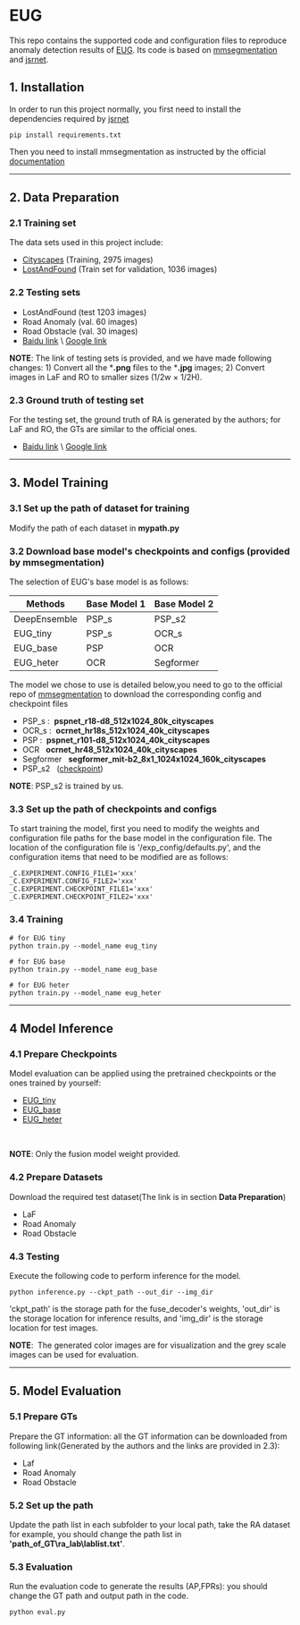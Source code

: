# EUG
This repo contains the supported code and configuration files to reproduce anomaly detection results of [EUG](https://arxiv.org/pdf/2103.14030.pdf). Its code is based on [mmsegmentation](https://github.com/open-mmlab/mmdetection) and [jsrnet](https://github.com/vojirt/JSRNet).

## 1. Installation
In order to run this project normally, you first need to install the dependencies required by [jsrnet](https://github.com/vojirt/JSRNet)
```
pip install requirements.txt
```
Then you need to install mmsegmentation as instructed by the official [documentation](https://mmsegmentation.readthedocs.io/en/latest/get_started.html)

---
## 2. Data Preparation
### 2.1 Training set
The data sets used in this project include:
+ [Cityscapes](https://www.cityscapes-dataset.com/) (Training, 2975 images)
+ [LostAndFound](https://www.tensorflow.org/datasets/catalog/lost_and_found) (Train set for validation, 1036 images)
  
### 2.2 Testing sets
+ LostAndFound (test 1203 images)
+ Road Anomaly (val. 60 images)
+ Road Obstacle (val. 30 images)
+ [Baidu link](https://pan.baidu.com/s/187_v-9s8dxYvoHuxb7AcYw?pwd=1234) \ [Google link](https://drive.google.com/file/d/1vtKxtwe4snKjRC3dhj5Ij4v8eXI93Sn3/view?usp=sharing)
  
**NOTE**: The link of testing sets is provided, and we have made following changes: 1) Convert all the ***.png** files to the ***.jpg** images; 2) Convert images in LaF and RO to smaller sizes (1/2w × 1/2H).


### 2.3 Ground truth of testing set
For the testing set, the ground truth of RA is generated by the authors; for LaF and RO, the GTs are similar to the official ones. 

+ [Baidu link](https://pan.baidu.com/s/1mRVtAf_BKg21Fs_TeI7gwg?pwd=1234) \ [Google link](https://drive.google.com/file/d/1B2CttSVTw4Y7NYwIJcA-NBnZwkSXJB-c/view?usp=sharing)

---
## 3. Model Training


### 3.1 Set up the path of dataset for training
Modify the path of each dataset in **mypath.py**


### 3.2 Download base model's checkpoints and configs&nbsp;(provided by mmsegmentation)

The selection of EUG's base model is as follows:

|  Methods   | Base Model 1 | Base Model 2 |
|------------|--------------|--------------|
|DeepEnsemble|PSP_s|PSP_s2|
|EUG_tiny|PSP_s|OCR_s|
|EUG_base|PSP|OCR|
|EUG_heter|OCR|Segformer|

The model we chose to use is detailed below,you need to go to the official repo of [mmsegmentation]() to download the corresponding config and checkpoint files
+ PSP_s :&nbsp; **pspnet_r18-d8_512x1024_80k_cityscapes**
+ OCR_s :&nbsp; **ocrnet_hr18s_512x1024_40k_cityscapes**
+ PSP :&nbsp; **pspnet_r101-d8_512x1024_40k_cityscapes**
+ OCR &nbsp; **ocrnet_hr48_512x1024_40k_cityscapes**
+ Segformer &nbsp; **segformer_mit-b2_8x1_1024x1024_160k_cityscapes**
+ PSP_s2 &nbsp; ([checkpoint]())

**NOTE**:&nbsp;PSP_s2 is trained by us.

### 3.3 Set up the path of checkpoints and configs
To start training the model, first you need to modify the weights and configuration file paths for the base model in the configuration file. The location of the configuration file is '/exp_config/defaults.py', and the configuration items that need to be modified are as follows:
```
_C.EXPERIMENT.CONFIG_FILE1='xxx'
_C.EXPERIMENT.CONFIG_FILE2='xxx'
_C.EXPERIMENT.CHECKPOINT_FILE1='xxx'
_C.EXPERIMENT.CHECKPOINT_FILE2='xxx'
```

### 3.4 Training
```
# for EUG tiny
python train.py --model_name eug_tiny

# for EUG base
python train.py --model_name eug_base

# for EUG heter
python train.py --model_name eug_heter
```
---
## 4 Model Inference
### 4.1 Prepare Checkpoints
Model evaluation can be applied using the pretrained checkpoints or the ones trained by yourself:
   + [EUG_tiny](https://pan.baidu.com/s/1mSzmPeYEN8Z8JCD_4eHGiA?pwd=1234)
   + [EUG_base](https://pan.baidu.com/s/1EjEBvmkjIS9soMNmJYKBbg?pwd=1234)
   + [EUG_heter](https://pan.baidu.com/s/15BtyBC9YIz_ZpujbdqOYnA?pwd=1234)
  <br/>

**NOTE**: Only the fusion model weight provided.

### 4.2 Prepare Datasets
   Download the required test dataset(The link is in section **Data Preparation**)
+ LaF
+ Road Anomaly
+ Road Obstacle
 
### 4.3 Testing
Execute the following code to perform inference for the model.
```
python inference.py --ckpt_path --out_dir --img_dir
```
'ckpt_path' is the storage path for the fuse_decoder's weights, 'out_dir' is the storage location for inference results, and 'img_dir' is the storage location for test images.

**NOTE**: &nbsp;The generated color images are for visualization and the grey scale images can be used for evaluation.

---
## 5. Model Evaluation
### 5.1 Prepare GTs
Prepare the GT information: all the GT information can be downloaded from following link(Generated by the authors and the links are provided in 2.3): 
   + Laf
   + Road Anomaly
   + Road Obstacle
### 5.2 Set up the path 
Update the path list in each subfolder to your local path, take the RA dataset for example, you should change the path list in **'path_of_GT\ra_lab\lablist.txt'**.
### 5.3 Evaluation
   Run the evaluation code to generate the results (AP,FPRs): you should change the GT path and output path in the code. 
```
python eval.py
```
